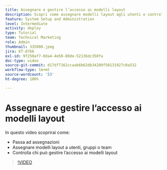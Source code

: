 ```yaml
---
title: Assegnare e gestire l’accesso ai modelli layout
description: Scopri come assegnare modelli layout agli utenti e controllare chi può gestire l’accesso.
feature: System Setup and Administration
level: Intermediate
activity: deploy
type: Tutorial
team: Technical Marketing
role: Admin
thumbnail: 335080.jpeg
jira: KT-8766
exl-id: 9f250af7-0da4-4e50-80de-52136dc350fa
doc-type: video
source-git-commit: d17df7162ccaab6b62db34209f50131927c0a532
workflow-type: tm+mt
source-wordcount: '53'
ht-degree: 100%

---
```


# Assegnare e gestire l’accesso ai modelli layout

In questo video scoprirai come:

* Passa ad assegnazioni
* Assegnare modelli layout a utenti, gruppi o team
* Controlla chi può gestire l’accesso ai modelli layout

>[!VIDEO](https://video.tv.adobe.com/v/335080/?quality=12&learn=on&enablevpops)
